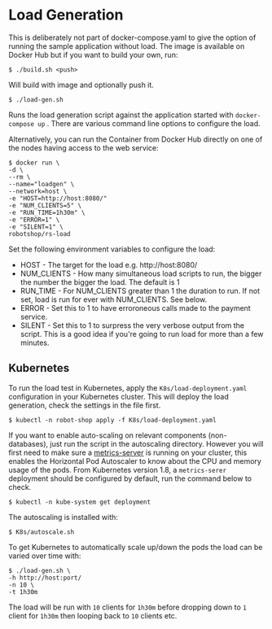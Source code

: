 # Load Generation

This is deliberately not part of docker-compose.yaml to give the option of running the sample application without load. The image is available on Docker Hub but if you want to build your own, run:

```shell
$ ./build.sh <push>
```

Will build with image and optionally push it.

```shell
$ ./load-gen.sh
```

Runs the load generation script against the application started with `docker-compose up` . There are various command line options to configure the load.

Alternatively, you can run the Container from Docker Hub directly on one of the nodes having access to the web service:

```shell
$ docker run \
-d \
--rm \
--name="loadgen" \
--network=host \
-e "HOST=http://host:8080/"
-e "NUM_CLIENTS=5" \
-e "RUN_TIME=1h30m" \
-e "ERROR=1" \
-e "SILENT=1" \
robotshop/rs-load
```

Set the following environment variables to configure the load:

* HOST - The target for the load e.g. http://host:8080/
* NUM_CLIENTS - How many simultaneous load scripts to run, the bigger the number the bigger the load. The default is 1
* RUN_TIME - For NUM_CLIENTS greater than 1 the duration to run. If not set, load is run for ever with NUM_CLIENTS. See below.
* ERROR - Set this to 1 to have erroroneous calls made to the payment service.
* SILENT - Set this to 1 to surpress the very verbose output from the script. This is a good idea if you're going to run load for more than a few minutes.

## Kubernetes

To run the load test in Kubernetes, apply the `K8s/load-deployment.yaml` configuration in your Kubernetes cluster. This will deploy the load generation, check the settings in the file first.

```shell
$ kubectl -n robot-shop apply -f K8s/load-deployment.yaml
```

If you want to enable auto-scaling on relevant components (non-databases), just run the script in the autoscaling directory. However you will first need to make sure  a [metrics-server](https://kubernetes.io/docs/tasks/debug-application-cluster/resource-metrics-pipeline/) is running on your cluster, this enables the Horizontal Pod Autoscaler to know about the CPU and memory usage of the pods. From Kubernetes version 1.8, a `metrics-serer` deployment should be configured by default, run the command below to check.

```shell
$ kubectl -n kube-system get deployment
```

The autoscaling is installed with:

```shell
$ K8s/autoscale.sh
```

To get Kubernetes to automatically scale up/down the pods the load can be varied over time with:

```shell
$ ./load-gen.sh \
-h http://host:port/
-n 10 \
-t 1h30m
```

The load will be run with `10` clients for `1h30m` before dropping down to `1` client for `1h30m` then looping back to `10` clients etc.
